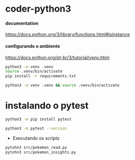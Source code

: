 # coder-python3


#### documentation
https://docs.python.org/3/library/functions.html#isinstance


#### configurando o ambiente
https://docs.python.org/pt-br/3/tutorial/venv.html

```bash
python3 -m venv .venv
source .venv/bin/activate
pip install -r requirements.txt
```


```bash
python3 -m venv .venv && source .venv/bin/activate
```

# instalando o pytest
```bash
python3 -m pip install pytest
``` 

```bash
python3 -m pytest --version
``` 

- Executando os scripts
```sh
pytohn3 src/pokemon_read.py
pytohn3 src/pokemon_insights.py
```